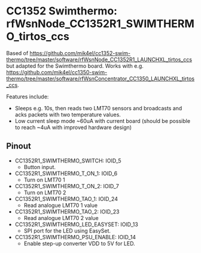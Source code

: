 # CC1352 Swimthermo: rfWsnNode_CC1352R1_SWIMTHERMO_tirtos_ccs
Based of https://github.com/mik4el/cc1352-swim-thermo/tree/master/software/rfWsnNode_CC1352R1_LAUNCHXL_tirtos_ccs but adapted for the Swimthermo board. Works with e.g. https://github.com/mik4el/cc1350-swim-thermo/tree/master/software/rfWsnConcentrator_CC1350_LAUNCHXL_tirtos_ccs.

Features include:

* Sleeps e.g. 10s, then reads two LMT70 sensors and broadcasts and acks packets with two temperature values.
* Low current sleep mode ~60uA with current board (should be possible to reach ~4uA with improved hardware design)

## Pinout
* CC1352R1_SWIMTHERMO_SWITCH: IOID_5
    * Button input.
* CC1352R1_SWIMTHERMO_T_ON_1: IOID_6
    * Turn on LMT70 1
* CC1352R1_SWIMTHERMO_T_ON_2: IOID_7
    * Turn on LMT70 2
* CC1352R1_SWIMTHERMO_TAO_1: IOID_24
   * Read analogue LMT70 1 value 
* CC1352R1_SWIMTHERMO_TAO_2: IOID_23
   * Read analogue LMT70 2 value 
* CC1352R1_SWIMTHERMO_LED_EASYSET: IOID_13
   * SPI port for the LED using EasySet. 
* CC1352R1_SWIMTHERMO_PSU_ENABLE: IOID_14
   * Enable step-up converter VDD to 5V for LED.
